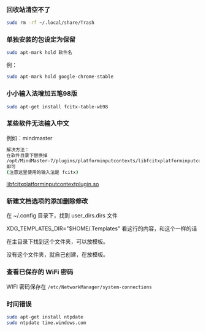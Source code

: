 ### 回收站清空不了

```bash
sudo rm -rf ~/.local/share/Trash
```

### 单独安装的包设定为保留

```bash
sudo apt-mark hold 软件名
```

例：

```bash
sudo apt-mark hold google-chrome-stable  
```

### 小小输入法增加五笔98版

```bash
sudo apt-get install fcitx-table-wb98
```

### 某些软件无法输入中文

例如：mindmaster

```bash
解决方法：
在软件目录下替换掉  
/opt/MindMaster-7/plugins/platforminputcontexts/libfcitxplatforminputcontextplugin.so  
即可  
(注意这里使用的输入法是 fcitx)
```

[libfcitxplatforminputcontextplugin.so](https://mega.nz/#!VLIgxCLT!xPqZj4qQl0GCtS3aGVohRBm2jRJ05M_PfnM1BvKx2VI)

### 新建文档选项的添加删除修改

在 ~/.config 目录下，找到 user_dirs.dirs 文件

XDG_TEMPLATES_DIR="$HOME/.Templates" 看这行的内容，和这个一样的话

在主目录下找到这个文件夹，可以放模板。

没有这个文件夹，就自己创建，在放模板。

### 查看已保存的 WiFi 密码

WIFI 密码保存在 `/etc/NetworkManager/system-connections`

### 时间错误

```bash
sudo apt-get install ntpdate
sudo ntpdate time.windows.com
```